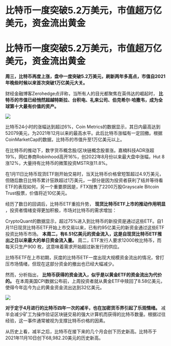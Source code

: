 # 比特币一度突破5.2万美元，市值超万亿美元，资金流出黄金

# 比特币一度突破5.2万美元，市值超万亿美元，资金流出黄金

**周三，比特币再度上涨，盘中一度突破5.2万美元，刷新两年多高点，市值自2021年晚些时候以来首次突破1万亿美元大关。**

财经金融博客Zerohedge点评称，当所有人的目光都聚焦在英伟达的崛起时，
**比特币的市值已经悄然超越特斯拉、台积电、礼来公司、伯克希尔·哈撒韦，成为全球第十大最有价值的资产。**

![](https://inews.gtimg.com/om_bt/OFqA-57YwRUXWLwCvu8tOaRRkRtIZX8zJXN4aO6TC34IsAA/1000)

比特币24小时的涨幅达到超过6%，Coin
Metrics的数据显示，其日内最高达到52079美元，为2021年12月以来的最高水平。此后比特币涨幅有一定回撤。根据CoinMarketCap的数据，比特币的市值升至1万亿美元以上。

在比特币的推动下，数字货币概念股/区块链概念股普涨。嘉楠科技ADR涨超19%，网红券商Robinhood高开16%，创2022年8月份以来最大盘中涨幅，Hut
8涨12%，大量持有比特币的微策投资MSTR涨11.8%。

在1月11日比特币现货ETF刚开始交易时，当天比特币价格曾短暂超过4.9万美元，但随后数日比特币累计狂跌超过1万美元，一部分是因为投资者获利了结并等待看ETF的表现如何，另一个重要原因是，FTX抛售了2200万股Grayscale
Bitcoin Trust股票，价值将近10亿美元。

经历了数日的回调后，比特币ETF重拾升势， **现货比特币ETF上市的推动作用明显** ，投资者情绪变得更加积极，市场对比特币的需求增加：

CryptoQuant的数据显示，超过75%进入到比特币的新投资是通过这些ETF。自1月11日现货比特币ETF开始上市交易以来，已有约95亿美元的新资金通过这些ETF投资比特币市场。
**本周二，有6.51亿美元的资金流入，这是自现货比特币ETF推出之日以来最大的单日资金流入量。**
周二，ETF发行人要求12000枚比特币，而每天只生产900 枚，这意味着需求开始超过新发行的供应。

比特币ETF在上市初期，灰度的比特币ETF一度出现大规模资金流出的情况，曾打压市场情绪，但现在这部分资金的撤出也已经大幅减少。

然而，分析指出， **比特币获得的资金流入，似乎是以黄金ETF的资金流出为代价的。**
在本周美国CPI数据公布前，上周投资者就从黄金ETF中赎回了8.58亿美元，使得今年迄今为止的黄金资金流出达到32亿美元。

![](https://inews.gtimg.com/om_bt/OZcREx562gUuzlXEeoL7hurwVESOdsUrz54mXnybNjVxUAA/1000)

**对于定于4月进行的比特币四年一次的减半，也在加密货币界引起了乐观情绪。**
减半会减少矿工为操作验证区块链交易的强大计算机而获得的比特币数量。根据过往经验，这一事件通常被视为支撑比特币价格的因素。

从历史上看，减半之后，比特币在接下来的几个月会创下历史新高。比特币于2021年11月10日创下68,982.20美元的历史新高。

